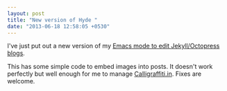 ```yaml
---
layout: post
title: "New version of Hyde "
date: "2013-06-18 12:58:05 +0530"
---
```


I've just put out a new version of my [Emacs mode to edit Jekyll/Octopress blogs](https://github.com/nibrahim/Hyde).

This has some simple code to embed images into posts. It doesn't work perfectly but well enough for me to manage [Calligraffiti.in](http://calligraffiti.in). Fixes are welcome.
